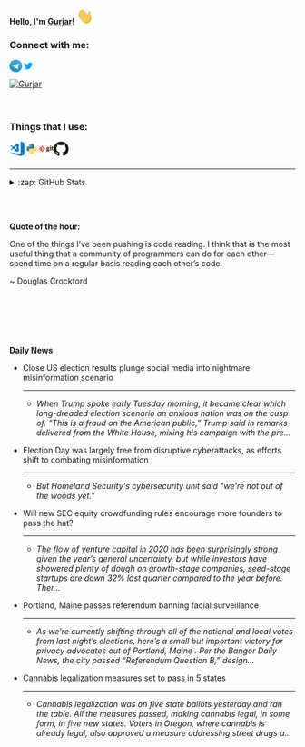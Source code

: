 #### Hello, I'm [Gurjar!](https://GurjarKing.github.io) <img src="https://raw.githubusercontent.com/ABSphreak/ABSphreak/master/gifs/Hi.gif" width="30px"></h2>


### Connect with me:

[<img align="left" alt="Gurjar | Telegram" width="22px" src="https://raw.githubusercontent.com/github/explore/80688e429a7d4ef2fca1e82350fe8e3517d3494d/topics/telegram/telegram.png" />][Telegram]
[<img align="left" alt="Gurjar | Twitter" width="22px" src="https://raw.githubusercontent.com/github/explore/80688e429a7d4ef2fca1e82350fe8e3517d3494d/topics/twitter/twitter.png" />][Twitter]
<br >
<br >
<a href="https://github.com/GurjarKing"><img src="https://komarev.com/ghpvc/?username=GurjarKing" alt="Gurjar" /></a> <br />
<br />
<br />
<!-- <br >

![](https://visitor-badge.glitch.me/badge?page_id=GurjarKing)

<br /> -->

### Things that I use:

[<img align="left" alt="Visual Studio Code" width="26px" src="https://raw.githubusercontent.com/github/explore/80688e429a7d4ef2fca1e82350fe8e3517d3494d/topics/visual-studio-code/visual-studio-code.png" />][VSCode]
[<img align="left" alt="Python" width="26px" src="https://raw.githubusercontent.com/github/explore/80688e429a7d4ef2fca1e82350fe8e3517d3494d/topics/python/python.png" />][Python]
[<img align="left" alt="Git" width="26px" src="https://raw.githubusercontent.com/github/explore/80688e429a7d4ef2fca1e82350fe8e3517d3494d/topics/git/git.png" />][Git]
[<img align="left" alt="GitHub" width="26px" src="https://raw.githubusercontent.com/github/explore/78df643247d429f6cc873026c0622819ad797942/topics/github/github.png" />][Github]

<br />
<br />

---
<details>
  <summary>:zap: GitHub Stats</summary>

<img align="left" alt="Gurjar's Github Stats" src="https://github-readme-stats.vercel.app/api?username=GurjarKing&show_icons=true&hide_border=true&count_private=true&include_all_commit=true&theme=algolia" />

</details>

<!-- ### 🔔 My latest tweet
<a href="https://twitter.com/Gurjar_King43" target="_blank">
	<img src="https://github.com/GurjarKing/GurjarKing/raw/master/tweet.png" width="70%" align="center" alt="Click to view on Twitter" title="My latest tweet, as an image"/>
</a> -->
<br>

<pre>

</pre>

**Quote of the hour:**

One of the things I’ve been pushing is code reading. I think that is the most useful thing that a community of programmers can do for each other—spend time on a regular basis reading each other’s code.

~ Douglas Crockford
<pre>

</pre>
<br>
<pre>


</pre>
<strong>Daily News</strong>
  
  - Close US election results plunge social media into nightmare misinformation scenario
     <hr/>
     
      - *When Trump spoke early Tuesday morning, it became clear which long-dreaded election scenario an anxious nation was on the cusp of. “This is a fraud on the American public,” Trump said in remarks delivered from the White House, mixing his campaign with the pre…*
     
  - Election Day was largely free from disruptive cyberattacks, as efforts shift to combating misinformation
      <hr/>
      
      - *But Homeland Security's cybersecurity unit said "we're not out of the woods yet."*
      
  - Will new SEC equity crowdfunding rules encourage more founders to pass the hat?
      <hr/>
      
      - *The flow of venture capital in 2020 has been surprisingly strong given the year’s general uncertainty, but while investors have showered plenty of dough on growth-stage companies, seed-stage startups are down 32% last quarter compared to the year before. Ther…*
      
  - Portland, Maine passes referendum banning facial surveillance
      <hr/>
      
      - *As we’re currently shifting through all of the national and local votes from last night’s elections, here’s a small but important victory for privacy advocates out of Portland, Maine . Per the Bangor Daily News, the city passed “Referendum Question B,” design…*
       
  - Cannabis legalization measures set to pass in 5 states
      <hr/>
       
       - *Cannabis legalization was on five state ballots yesterday and ran the table. All the measures passed, making cannabis legal, in some form, in five new states. Voters in Oregon, where cannabis is already legal, also approved a measure addressing street drugs a…*
      

<br />

[VSCode]: https://code.visualstudio.com/
[Python]: https://www.python.org/
[Git]: https://git-scm.com/
[Github]: https://github.com/
[Telegram]: https://t.me/Gurjar_King/
[Twitter]: https://twitter.com/Gurjar_King43/
